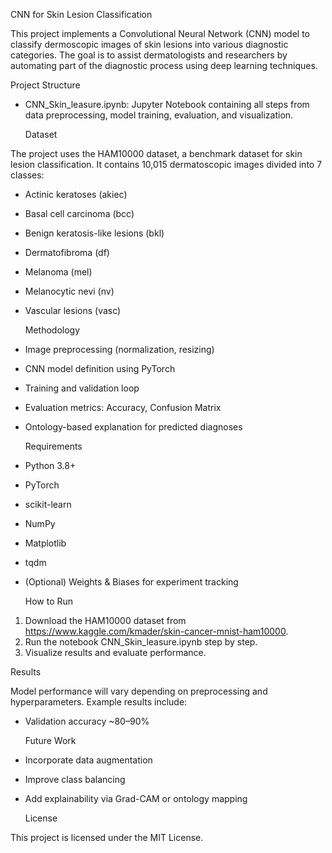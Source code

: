   CNN for Skin Lesion Classification

This project implements a Convolutional Neural Network (CNN) model to classify dermoscopic images of skin lesions into various diagnostic categories. The goal is to assist dermatologists and researchers by automating part of the diagnostic process using deep learning techniques.

  Project Structure

- CNN_Skin_leasure.ipynb: Jupyter Notebook containing all steps from data preprocessing, model training, evaluation, and visualization.

  Dataset

The project uses the HAM10000 dataset, a benchmark dataset for skin lesion classification. It contains 10,015 dermatoscopic images divided into 7 classes:

- Actinic keratoses (akiec)
- Basal cell carcinoma (bcc)
- Benign keratosis-like lesions (bkl)
- Dermatofibroma (df)
- Melanoma (mel)
- Melanocytic nevi (nv)
- Vascular lesions (vasc)

  Methodology

- Image preprocessing (normalization, resizing)
- CNN model definition using PyTorch
- Training and validation loop
- Evaluation metrics: Accuracy, Confusion Matrix
- Ontology-based explanation for predicted diagnoses

  Requirements

- Python 3.8+
- PyTorch
- scikit-learn
- NumPy
- Matplotlib
- tqdm
- (Optional) Weights & Biases for experiment tracking

  How to Run

1. Download the HAM10000 dataset from https://www.kaggle.com/kmader/skin-cancer-mnist-ham10000.
2. Run the notebook CNN_Skin_leasure.ipynb step by step.
3. Visualize results and evaluate performance.

  Results

Model performance will vary depending on preprocessing and hyperparameters. Example results include:
- Validation accuracy ~80–90%

  Future Work

- Incorporate data augmentation
- Improve class balancing
- Add explainability via Grad-CAM or ontology mapping

  License

This project is licensed under the MIT License.
